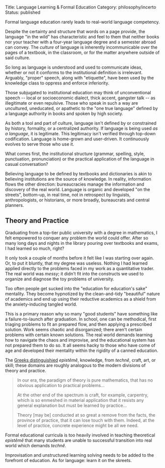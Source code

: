 Title: Language Learning & Formal Education
Category: philosophy/incerto
Status: published

Formal language education rarely leads to real-world language competency.

Despite the certainty and structure that words on a page provide, the language "in the wild" has characteristic and feel to them that neither books nor your teacher with a four-year language degree and a semester abroad can convey. The _culture_ of language is inherently incommunicable over the pages of a textbook, in the classroom, or for the matter anywhere outside of said culture.

So long as language is understood and used to communicate ideas, whether or not it conforms to the institutional definition is irrelevant. Arguably, "proper" speech, along with "etiquette", have been used by the knowledge class to oppress and enforce inferiority.

Those subjugated to institutional education may think of unconventional speech -- local or socioeconomic dialect, thick accent, gangster talk -- as illegitimate or even repulsive. Those who speak in such a way are uncultured, uneducated, or apathetic to the "one true language" defined by a language authority in books and spoken by high society.

As both a tool and part of culture, language isn't defined by or constrained by history, formality, or a centralized authority. If language is being used _as a language_, it is legitimate. This legitimacy isn't verified through top-down codification. Language is home-grown and user-driven. It continuously evolves to serve those who use it.

What comes first, the institutional structure (grammar, spelling, style, punctuation, pronunciation) or the practical application of the language in casual conversation?

Believing language to be defined by textbooks and dictionaries is akin to believing institutions are the source of knowledge. In reality, information flows the other direction: bureaucracies manage the information and discovery of the real world. Language is organic and developed "on the streets", bottom-up, in real time, not in retrospect by linguists, anthropologists, or historians, or more broadly, bureaucrats and central planners.

## Theory and Practice

Graduating from a top-tier public university with a degree in mathematics, I felt empowered to conquer any problem the world could offer. After so many long days and nights in the library pouring over textbooks and exams, I had learned so much, right?

It only took a couple of months before it felt like I was starting over again. Or, to put it bluntly, that my degree was useless. Nothing I had learned applied directly to the problems faced in my work as a quantitative trader. The real world was _messy_; it didn't fit into the constructs we used to organize and diagnose the toy problems of university.

Too often people get sucked into the "education for education's sake" mentality. They become hypnotized by the clean-and-tidy "beautiful" nature of academics and end up using their reductive academics as a shield from the anxiety-inducing tangled world.

This is a primary reason why so many "good students" have something like a failure-to-launch after graduation. In school, one can be methodical, first triaging problems to fit an prepared flow, and then applying a prescribed solution. Work seems chaotic and disorganized; there aren't certain problems with certain known solutions. The real world demands learning how to navigate the chaos and improvise, and the educational system has not prepared them to do so. It all seems hacky to those who have come of age and developed their mentality within the rigidity of a canned education.

The [Greeks distinguishied](https://plato.stanford.edu/entries/episteme-techne/) _epistêmê_, knowledge, from _technê_, craft, art, or skill; these domains are roughly analogous to the modern divisions of theory and practice.

>  In our era, the paradigm of theory is pure mathematics, that has no obvious application to practical problems...
>
>  At the other end of the spectrum is craft, for example, carpentry, which is so enmeshed in material application that it resists any general explanation but must be learned by practice...
>
>  Theory [may be] conducted at so great a remove from the facts, the province of practice, that it can lose touch with them. Indeed, at the level of practice, concrete experience might be all we need.

Formal educational curricula is too heavily involved in teaching theoretical _epistêmê_ that many students are unable to successful transition into real world which demands _technê_.

Improvisation and unstructured learning solving needs to be added to the forefront of education. As for language: learn it on the skreets. 





